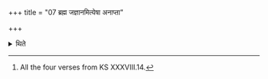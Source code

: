 +++
title = "07 ब्रह्म जज्ञानमित्येषा अनाप्ता"

+++

<details><summary>थिते</summary>

7. With brahma jañānam...[^1] he offers the Brahmavarman (-libations).   

[^1]: All the four verses from KS XXXVIII.14.  
</details>
